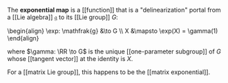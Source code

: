 The **exponential map** is a [[function]] that is a "delinearization" portal from a [[Lie algebra]] $\mathfrak{g}$ to its [[Lie group]] $G$:

\begin{align}
\exp: \mathfrak{g} &\to G \\\\
X &\mapsto \exp(X) = \gamma(1)
\end{align}

where $\gamma: \RR \to G$ is the unique [[one-parameter subgroup]] of $G$ whose [[tangent vector]] at the identity is $X$.

For a [[matrix Lie group]], this happens to be the [[matrix exponential]].